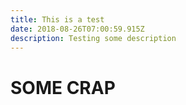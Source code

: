 ```yaml
---
title: This is a test
date: 2018-08-26T07:00:59.915Z
description: Testing some description
---
```

# SOME CRAP
